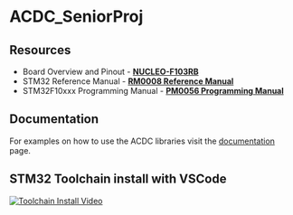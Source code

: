 # ACDC_SeniorProj
## Resources
- Board Overview and Pinout - **[NUCLEO-F103RB](https://os.mbed.com/platforms/ST-Nucleo-F103RB/)**
- STM32 Reference Manual - **[RM0008 Reference Manual](https://www.st.com/resource/en/reference_manual/rm0008-stm32f101xx-stm32f102xx-stm32f103xx-stm32f105xx-and-stm32f107xx-advanced-armbased-32bit-mcus-stmicroelectronics.pdf)**
- STM32F10xxx Programming Manual - **[PM0056 Programming Manual](https://www.st.com/resource/en/programming_manual/cd00228163-stm32f10xxx-20xxx-21xxx-l1xxxx-cortex-m3-programming-manual-stmicroelectronics.pdf)**

## Documentation
For examples on how to use the ACDC libraries visit the [documentation](Docs/Readme.md) page.

## STM32 Toolchain install with VSCode
[![Toolchain Install Video](https://i.imgur.com/9EB7lbI.jpg)](https://youtu.be/vowV57JVTY8)
